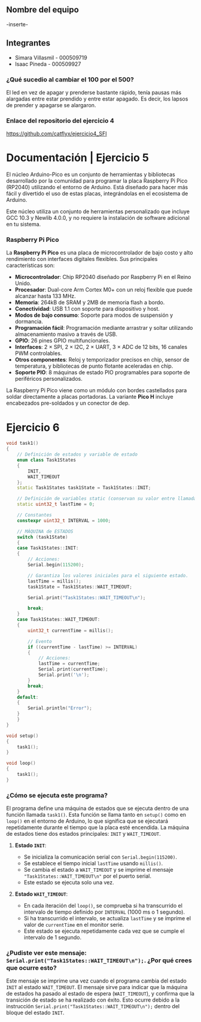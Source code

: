 ## Nombre del equipo
-inserte-

## Integrantes
- Simara Villasmil - 000509719
- Isaac Pineda - 000509927

### ¿Qué sucedio al cambiar el 100 por el 500?
El led en vez de apagar y prenderse bastante rápido, tenía pausas más alargadas entre estar prendido y entre estar apagado. Es decir, los lapsos de prender y apagarse se alargaron.

### Enlace del repositorio del ejercicio 4
https://github.com/catflyx/ejercicio4_SFI

# Documentación | Ejercicio 5
El núcleo Arduino-Pico es un conjunto de herramientas y bibliotecas desarrollado por la comunidad para programar la placa Raspberry Pi Pico (RP2040) utilizando el entorno de Arduino. Está diseñado para hacer más fácil y divertido el uso de estas placas, integrándolas en el ecosistema de Arduino.

Este núcleo utiliza un conjunto de herramientas personalizado que incluye GCC 10.3 y Newlib 4.0.0, y no requiere la instalación de software adicional en tu sistema.

### Raspberry Pi Pico

La **Raspberry Pi Pico** es una placa de microcontrolador de bajo costo y alto rendimiento con interfaces digitales flexibles. Sus principales características son:

- **Microcontrolador**: Chip RP2040 diseñado por Raspberry Pi en el Reino Unido.
- **Procesador**: Dual-core Arm Cortex M0+ con un reloj flexible que puede alcanzar hasta 133 MHz.
- **Memoria**: 264kB de SRAM y 2MB de memoria flash a bordo.
- **Conectividad**: USB 1.1 con soporte para dispositivo y host.
- **Modos de bajo consumo**: Soporte para modos de suspensión y dormancia.
- **Programación fácil**: Programación mediante arrastrar y soltar utilizando almacenamiento masivo a través de USB.
- **GPIO**: 26 pines GPIO multifuncionales.
- **Interfaces**: 2 × SPI, 2 × I2C, 2 × UART, 3 × ADC de 12 bits, 16 canales PWM controlables.
- **Otros componentes**: Reloj y temporizador precisos en chip, sensor de temperatura, y bibliotecas de punto flotante aceleradas en chip.
- **Soporte PIO**: 8 máquinas de estado PIO programables para soporte de periféricos personalizados.

La Raspberry Pi Pico viene como un módulo con bordes castellados para soldar directamente a placas portadoras. La variante **Pico H** incluye encabezados pre-soldados y un conector de dep.

# Ejercicio 6
``` C++
void task1()
{
    // Definición de estados y variable de estado
    enum class Task1States
    {
        INIT,
        WAIT_TIMEOUT
    };
    static Task1States task1State = Task1States::INIT;

    // Definición de variables static (conservan su valor entre llamadas a task1)
    static uint32_t lastTime = 0;

    // Constantes
    constexpr uint32_t INTERVAL = 1000;

    // MÁQUINA de ESTADOS
    switch (task1State)
    {
    case Task1States::INIT:
    {
        // Acciones:
        Serial.begin(115200);

        // Garantiza los valores iniciales para el siguiente estado.
        lastTime = millis();
        task1State = Task1States::WAIT_TIMEOUT;

        Serial.print("Task1States::WAIT_TIMEOUT\n");

        break;
    }
    case Task1States::WAIT_TIMEOUT:
    {
        uint32_t currentTime = millis();

        // Evento
        if ((currentTime - lastTime) >= INTERVAL)
        {
            // Acciones:
            lastTime = currentTime;
            Serial.print(currentTime);
            Serial.print('\n');
        }
        break;
    }
    default:
    {
        Serial.println("Error");
    }
    }
}

void setup()
{
    task1();
}

void loop()
{
    task1();
}
```
### ¿Cómo se ejecuta este programa?

El programa define una máquina de estados que se ejecuta dentro de una función llamada `task1()`. Esta función se llama tanto en `setup()` como en `loop()` en el entorno de Arduino, lo que significa que se ejecutará repetidamente durante el tiempo que la placa esté encendida. La máquina de estados tiene dos estados principales: `INIT` y `WAIT_TIMEOUT`.

1. **Estado `INIT`**:
   - Se inicializa la comunicación serial con `Serial.begin(115200)`.
   - Se establece el tiempo inicial `lastTime` usando `millis()`.
   - Se cambia el estado a `WAIT_TIMEOUT` y se imprime el mensaje `"Task1States::WAIT_TIMEOUT\n"` por el puerto serial.
   - Este estado se ejecuta solo una vez.

2. **Estado `WAIT_TIMEOUT`**:
   - En cada iteración del `loop()`, se comprueba si ha transcurrido el intervalo de tiempo definido por `INTERVAL` (1000 ms o 1 segundo).
   - Si ha transcurrido el intervalo, se actualiza `lastTime` y se imprime el valor de `currentTime` en el monitor serie.
   - Este estado se ejecuta repetidamente cada vez que se cumple el intervalo de 1 segundo.

### ¿Pudiste ver este mensaje: `Serial.print("Task1States::WAIT_TIMEOUT\n");`. ¿Por qué crees que ocurre esto?

Este mensaje se imprime una vez cuando el programa cambia del estado `INIT` al estado `WAIT_TIMEOUT`. El mensaje sirve para indicar que la máquina de estados ha pasado al estado de espera (`WAIT_TIMEOUT`), y confirma que la transición de estado se ha realizado con éxito. Esto ocurre debido a la instrucción `Serial.print("Task1States::WAIT_TIMEOUT\n");` dentro del bloque del estado `INIT`.
